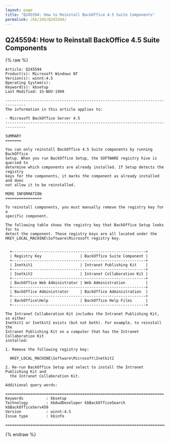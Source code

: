 ```yaml
---
layout: page
title: "Q245594: How to Reinstall BackOffice 4.5 Suite Components"
permalink: /kb/245/Q245594/
---
```


## Q245594: How to Reinstall BackOffice 4.5 Suite Components

{% raw %}

	Article: Q245594
	Product(s): Microsoft Windows NT
	Version(s): winnt:4.5
	Operating System(s): 
	Keyword(s): kbsetup
	Last Modified: 15-NOV-1999
	
	-------------------------------------------------------------------------------
	The information in this article applies to:
	
	- Microsoft BackOffice Server 4.5 
	-------------------------------------------------------------------------------
	
	SUMMARY
	=======
	
	You can only reinstall BackOffice 4.5 Suite components by running BackOffice
	Setup. When you run BackOffice Setup, the SOFTWARE registry hive is queried to
	determine which components are already installed. If Setup detects the registry
	keys for the components, it marks the component as already installed and does
	not allow it to be reinstalled.
	
	MORE INFORMATION
	================
	
	To reinstall components, you must manually remove the registry key for a
	specific component.
	
	The following table shows the registry key that BackOffice Setup looks for to
	detect the component. These registry keys are all located under the
	HKEY_LOCAL_MACHINE\Software\Microsoft registry key.
	
	  
	  +-----------------------------------------------------------+
	  | Registry Key                 | BackOffice Suite Component | 
	  +-----------------------------------------------------------+
	  | Inetkit1                     | Intranet Publishing Kit    | 
	  +-----------------------------------------------------------+
	  | Inetkit2                     | Intranet Collaboration Kit | 
	  +-----------------------------------------------------------+
	  | BackOffice Web Administrator | Web Administration         | 
	  +-----------------------------------------------------------+
	  | BackOffice Administrator     | BackOffice Administration  | 
	  +-----------------------------------------------------------+
	  | BackOffice\Help              | BackOffice Help Files      | 
	  +-----------------------------------------------------------+
	
	The Intranet Collaboration Kit includes the Intranet Publishing Kit, so either
	Inetkit1 or Inetkit2 exists (but not both). For example, to reinstall the
	Intranet Publishing Kit on a computer that has the Intranet Collaboration Kit
	installed:
	
	1. Remove the following registry key:
	
	  HKEY_LOCAL_MACHINE\Software\Microsoft\Inetkit2
	
	2. Re-run BackOffice Setup and select to install the Intranet Publishing Kit and
	  the Intranet Collaboration Kit.
	
	Additional query words:
	
	======================================================================
	Keywords          : kbsetup 
	Technology        : kbAudDeveloper kbBackOfficeSearch kbBackOfficeServ450
	Version           : winnt:4.5
	Issue type        : kbinfo
	
	=============================================================================
	

{% endraw %}
